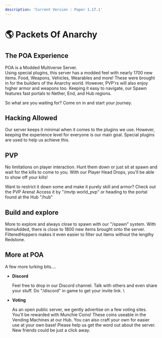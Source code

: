```yaml
---
description: 'Current Version : Paper 1.17.1'
---
```


# 🌎 Packets Of Anarchy

## The POA Experience

POA is a Modded Multiverse Server.\
Using special plugins, this server has a modded feel with nearly 1700 new items. Food, Weapons, Vehicles, Wearables and more! These were brought in for the builders of the Anarchy world. However, PVP'rs will also enjoy higher armor and weapons too. Keeping it easy to navigate, our Spawn features fast portals to Nether, End, and Hub regions.

&#x20;So what are you waiting for? Come on in and start your journey.

## Hacking Allowed

Our server keeps it minimal when it comes to the plugins we use. However, keeping the experience level for everyone is our main goal. Special plugins are used to help us achieve this.

## PVP

No limitations on player interaction. Hunt them down or just sit at spawn and wait for the kills to come to you. With our Player Head Drops, you'll be able to show off your kills!

Want to restrict it down some and make it purely skill and armor? Check out the PVP Arena!  Access it by "/mvtp world\_pvp" or heading to the portal found at the Hub "/hub"

## Build and explore

More to explore and always close to spawn with our "/spawn" system. With ItemsAdded, there is close to 1800 new items brought onto the server. FilteredHoppers makes it even easier to filter out items without the lengthy Redstone.&#x20;

## More at POA

A few more lurking bits....

*   **Discord**

    Feel free to drop in our Discord channel. Talk with others and even share your stuff. Do "/discord" in game to get your invite link. \

*   **Voting**

    As an open public server, we gently advertise on a few voting sites. You'll be rewarded with Munchie Coins! These coins useable in the Vending Machines at our Hub. You can also craft your own for easier use at your own base! Please help us get the word out about the server. New friends could be just a click away.&#x20;
